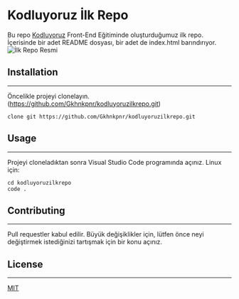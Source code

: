 # Kodluyoruz İlk Repo
Bu repo [Kodluyoruz](https://www.kodluyoruz.org) Front-End Eğitiminde oluşturduğumuz ilk repo. İçerisinde bir adet README dosyası, bir adet de index.html barındırıyor.
![İlk Repo Resmi](https://www.hizliresim.com/8ufz1cw)

## Installation
***
Öncelikle projeyi clonelayın. (https://github.com/Gkhnkpnr/kodluyoruzilkrepo.git)

```
clone git https://github.com/Gkhnkpnr/kodluyoruzilkrepo.git
```
## Usage
***
Projeyi cloneladıktan sonra Visual Studio Code programında açınız.
Linux için:
```
cd kodluyoruzilkrepo
code .
```

## Contributing
***
Pull requestler kabul edilir. Büyük değişiklikler için, lütfen önce neyi değiştirmek istediğinizi tartışmak için bir konu açınız.

## License
***
[MIT](https://choosealicense.com/licenses/mit/)

